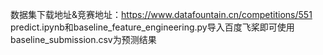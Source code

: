 数据集下载地址&竞赛地址：https://www.datafountain.cn/competitions/551
predict.ipynb和baseline_feature_engineering.py导入百度飞桨即可使用
baseline_submission.csv为预测结果
